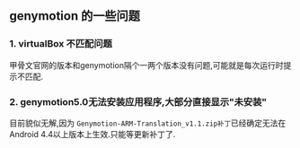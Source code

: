 ## genymotion 的一些问题 ##

### 1. virtualBox 不匹配问题 ###
甲骨文官网的版本和genymotion隔个一两个版本没有问题,可能就是每次运行时提示不匹配.

### 2. genymotion5.0无法安装应用程序,大部分直接显示"未安装" ###
目前貌似无解,因为 `Genymotion-ARM-Translation_v1.1.zip补丁`已经确定无法在Android 4.4以上版本上生效.只能等更新补丁了.


